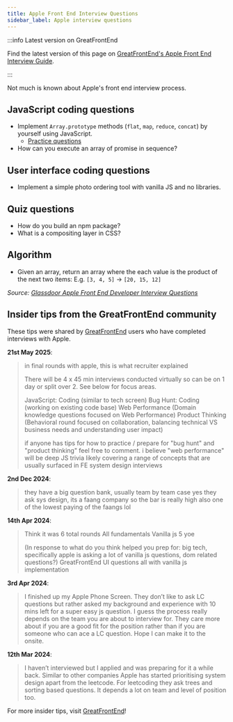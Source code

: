 ```yaml
---
title: Apple Front End Interview Questions
sidebar_label: Apple interview questions
---
```


:::info Latest version on GreatFrontEnd

Find the latest version of this page on [GreatFrontEnd's Apple Front End Interview Guide](https://www.greatfrontend.com/interviews/company/apple/questions-guides?utm_source=frontendinterviewhandbook&utm_medium=referral&gnrs=frontendinterviewhandbook).

:::

Not much is known about Apple's front end interview process.

## JavaScript coding questions

- Implement `Array.prototype` methods (`flat`, `map`, `reduce`, `concat`) by yourself using JavaScript.
  - [Practice questions](https://www.greatfrontend.com/questions?utm_source=frontendinterviewhandbook&utm_medium=referral&gnrs=frontendinterviewhandbook)
- How can you execute an array of promise in sequence?

## User interface coding questions

- Implement a simple photo ordering tool with vanilla JS and no libraries.

## Quiz questions

- How do you build an npm package?
- What is a compositing layer in CSS?

## Algorithm

- Given an array, return an array where the each value is the product of the next two items: E.g. `[3, 4, 5]` -> `[20, 15, 12]`

_Source: [Glassdoor Apple Front End Developer Interview Questions](https://www.glassdoor.sg/Interview/Apple-Front-End-Developer-Interview-Questions-EI_IE1138.0,5_KO6,25.htm)_

## Insider tips from the GreatFrontEnd community

These tips were shared by [GreatFrontEnd](https://www.greatfrontend.com/?utm_source=frontendinterviewhandbook&utm_medium=referral&gnrs=frontendinterviewhandbook) users who have completed interviews with Apple.

**21st May 2025**:

> in final rounds with apple, this is what recruiter explained
>
> There will be 4 x 45 min interviews conducted virtually so can be on 1 day or split over 2. See below for focus areas.
>
> JavaScript: Coding (similar to tech screen) Bug Hunt: Coding (working on existing code base) Web Performance (Domain knowledge questions focused on Web Performance) Product Thinking (Behavioral round focused on collaboration, balancing technical VS business needs and understanding user impact)
>
> if anyone has tips for how to practice / prepare for "bug hunt" and "product thinking" feel free to comment. i believe "web performance" will be deep JS trivia likely covering a range of concepts that are usually surfaced in FE system design interviews

**2nd Dec 2024**:

> they have a big question bank, usually team by team case yes they ask sys design, its a faang company so the bar is really high also one of the lowest paying of the faangs lol

**14th Apr 2024**:

> Think it was 6 total rounds All fundamentals Vanilla js 5 yoe
>
> (In response to what do you think helped you prep for: big tech, specifically apple is asking a lot of vanilla js questions, dom related questions?) GreatFrontEnd UI questions all with vanilla js implementation

**3rd Apr 2024**:

> I finished up my Apple Phone Screen. They don’t like to ask LC questions but rather asked my background and experience with 10 mins left for a super easy js question. I guess the process really depends on the team you are about to interview for. They care more about if you are a good fit for the position rather than if you are someone who can ace a LC question. Hope I can make it to the onsite.

**12th Mar 2024**:

> I haven’t interviewed but I applied and was preparing for it a while back. Similar to other companies Apple has started prioritising system design apart from the leetcode. For leetcoding they ask trees and sorting based questions. It depends a lot on team and level of position too.

For more insider tips, visit [GreatFrontEnd](https://www.greatfrontend.com/?utm_source=frontendinterviewhandbook&utm_medium=referral&gnrs=frontendinterviewhandbook)!
